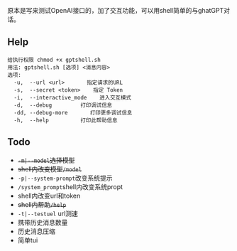原本是写来测试OpenAI接口的，加了交互功能，可以用shell简单的与ghatGPT对话。
## Help
```
给执行权限 chmod +x gptshell.sh
用法: gptshell.sh [选项] <消息内容>
选项:
  -u,  --url <url>       指定请求的URL
  -s,  --secret <token>    指定 Token
  -i,  --interactive_mode    进入交互模式
  -d,  --debug         打印调试信息
  -dd, --debug-more       打印更多调试信息
  -h,  --help          打印此帮助信息
```
## Todo
- ~~`-m|--model`选择模型~~
- ~~shell内改变模型`/model`~~
- `-p|--system-prompt`改变系统提示
- `/system_prompt`shell内改变系统propt
- shell内改变url和token
- ~~shell内帮助`/help`~~
- `-t|--testuel` url测速
- 携带历史消息数量
- 历史消息压缩
- 简单tui
